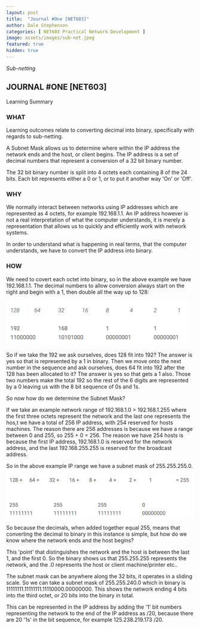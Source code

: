 ```yaml
---
layout: post
title:  "Journal #One [NET603]"
author: Dale Stephenson
categories: [ NET603 Practical Network Development ]
image: assets/images/sub-net.jpeg
featured: true
hidden: true
---
```

<i>Sub-netting</i>

<h2>JOURNAL #ONE [NET603]</h2>

Learning Summary<br>

<h3>WHAT</h3>

Learning outcomes relate to converting decimal into binary, specifically with regards to sub-netting.

A Subnet Mask allows us to determine where within the IP address the network ends and the host, or client begins. The IP address is a set of decimal numbers that represent a conversion of a 32 bit binary number.

The 32 bit binary number is split into 4 octets each containing 8 of the 24 bits. Each bit represents either a 0 or 1, or to put it another way 'On' or 'Off'. 

<h3>WHY</h3>

We normally interact between networks using IP addresses which are represented as 4 octets, for example 192.168.1.1. An IP address however is not a real interpretation of what the computer understands, it is merely a representation that allows us to quickly and efficiently work with network systems.

In order to understand what is happening in real terms, that the computer understands, we have to convert the IP address into binary.

<h3>HOW</h3>

We need to covert each octet into binary, so in the above example we have 192.168.1.1. The decimal numbers to allow conversion always start on the right and begin with a 1, then double all the way up to 128:

<img src="/assets/images/sub-net1.png" alt="Sub-netting"><br>

So if we take the 192 we ask ourselves, does 128 fit into 192? The answer is yes so that is represented by a 1 in binary. Then we move onto the next number in the sequence and ask ourselves, does 64 fit into 192 after the 128 has been allocated to it? The answer is yes so that gets a 1 also. Those two numbers make the total 192 so the rest of the 6 digits are represented by a 0 leaving us with the 8 bit sequence of 0s and 1s.

So now how do we determine the Subnet Mask?

If we take an example network range of 192.168.1.0 > 192.168.1.255 where the first three octets represent the network and the last one represents the hos,t we have a total of 256 IP address, with 254 reserved for hosts machines. The reason there are 256 addresses is because we have a range between 0 and 255, so 255 + 0 = 256. The reason we have 254 hosts is because the first IP address, 192.168.1.0 is reserved for the network address, and the last 192.168.255.255 is reserved for the broadcast address.

So in the above example IP range we have a subnet mask of 255.255.255.0.

<img src="/assets/images/sub-net2.png" alt="Sub-netting"><br>

So because the decimals, when added together equal 255, means that converting the decimal to binary in this instance is simple, but how do we know where the network ends and the host begins?

This 'point' that distinguishes the network and the host is between the last 1, and the first 0. So the binary shows us that 255.255.255 represents the network, and the .0 represents the host or client machine/printer etc..

The subnet mask can be anywhere along the 32 bits, it operates in a sliding scale. So we can take a subnet mask of 255.255.240.0 which in binary is 11111111.11111111.11110000.00000000. This shows the network ending 4 bits into the third octet, or 20 bits into the binary in total.

This can be represented in the IP address by adding the '1' bit numbers representing the network to the end of the IP address as /20, because there are 20 '1s' in the bit sequence, for example 125.238.219.173 /20.
